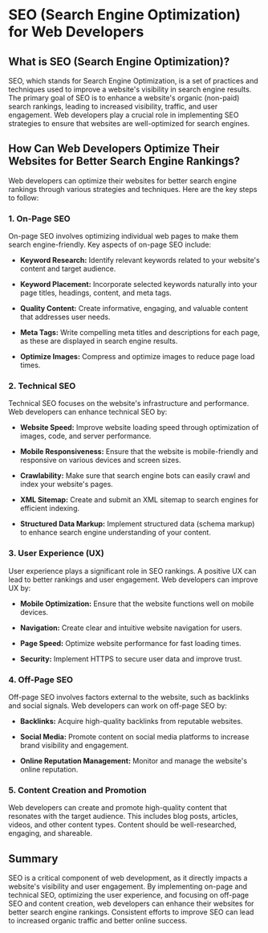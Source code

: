 # SEO (Search Engine Optimization) for Web Developers

## What is SEO (Search Engine Optimization)?

SEO, which stands for Search Engine Optimization, is a set of practices and techniques used to improve a website's visibility in search engine results. The primary goal of SEO is to enhance a website's organic (non-paid) search rankings, leading to increased visibility, traffic, and user engagement. Web developers play a crucial role in implementing SEO strategies to ensure that websites are well-optimized for search engines.

## How Can Web Developers Optimize Their Websites for Better Search Engine Rankings?

Web developers can optimize their websites for better search engine rankings through various strategies and techniques. Here are the key steps to follow:

### 1. On-Page SEO

On-page SEO involves optimizing individual web pages to make them search engine-friendly. Key aspects of on-page SEO include:

- **Keyword Research:** Identify relevant keywords related to your website's content and target audience.

- **Keyword Placement:** Incorporate selected keywords naturally into your page titles, headings, content, and meta tags.

- **Quality Content:** Create informative, engaging, and valuable content that addresses user needs.

- **Meta Tags:** Write compelling meta titles and descriptions for each page, as these are displayed in search engine results.

- **Optimize Images:** Compress and optimize images to reduce page load times.

### 2. Technical SEO

Technical SEO focuses on the website's infrastructure and performance. Web developers can enhance technical SEO by:

- **Website Speed:** Improve website loading speed through optimization of images, code, and server performance.

- **Mobile Responsiveness:** Ensure that the website is mobile-friendly and responsive on various devices and screen sizes.

- **Crawlability:** Make sure that search engine bots can easily crawl and index your website's pages.

- **XML Sitemap:** Create and submit an XML sitemap to search engines for efficient indexing.

- **Structured Data Markup:** Implement structured data (schema markup) to enhance search engine understanding of your content.

### 3. User Experience (UX)

User experience plays a significant role in SEO rankings. A positive UX can lead to better rankings and user engagement. Web developers can improve UX by:

- **Mobile Optimization:** Ensure that the website functions well on mobile devices.

- **Navigation:** Create clear and intuitive website navigation for users.

- **Page Speed:** Optimize website performance for fast loading times.

- **Security:** Implement HTTPS to secure user data and improve trust.

### 4. Off-Page SEO

Off-page SEO involves factors external to the website, such as backlinks and social signals. Web developers can work on off-page SEO by:

- **Backlinks:** Acquire high-quality backlinks from reputable websites.

- **Social Media:** Promote content on social media platforms to increase brand visibility and engagement.

- **Online Reputation Management:** Monitor and manage the website's online reputation.

### 5. Content Creation and Promotion

Web developers can create and promote high-quality content that resonates with the target audience. This includes blog posts, articles, videos, and other content types. Content should be well-researched, engaging, and shareable.

## Summary

SEO is a critical component of web development, as it directly impacts a website's visibility and user engagement. By implementing on-page and technical SEO, optimizing the user experience, and focusing on off-page SEO and content creation, web developers can enhance their websites for better search engine rankings. Consistent efforts to improve SEO can lead to increased organic traffic and better online success.
